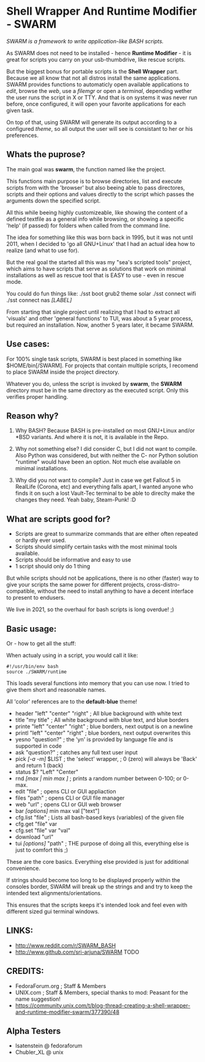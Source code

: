 Shell Wrapper And Runtime Modifier - SWARM
==========================================

_SWARM is a framework to write application-like BASH scripts._


As SWARM does not need to be installed - hence **Runtime Modifier** -
it is great for scripts you carry on your usb-thumbdrive, like rescue scripts.

But the biggest bonus for portable scripts is the **Shell Wrapper** part.
Because we all know that not all distros install the same applications.
SWARM provides functions to automaticly open available applications to _edit_, browse the _web_, use a _filemgr_ or open a _terminal_, depending wether the user runs the script in X or TTY.
And that is on systems it was never run before, once configured, it will open your favorite applications for each given task.

On top of that, using SWARM will generate its output according to a configured _theme_,
so all output the user will see is consistant to her or his preferences.



Whats the puprose?
------------------

The main goal was **swarm**, the function named like the project.

This functions main purpose is to browse directories, list and execute scripts
from with the 'browser' but also beeing able to pass directores, scripts and their options and values directly to the script which passes the arguments down the specified script.

All this while beeing highly customizeable, like showing the content of a defined textfile as a general info while browsing, or showing a specific 'help' (if passed) for folders when called from the command line.

The idea for something like this was born back in 1995, but it was not until 2011,
when I decided to 'go all GNU+Linux' that I had an actual idea how to realize (and what to use for).


But the real goal the started all this was my "sea's scripted tools" project,
which aims to have scripts that serve as solutions that work on minimal
installations as well as rescue tool that is EASY to use - even in rescue mode.

You could do fun things like:
./sst boot grub2 theme solar
./sst connect wifi
./sst connect nas _\[LABEL\]_

From starting that single project until realizing that I had to extract all 'visuals' and other
'general functions' to TUI, was about a 5 year process, but required an installation.
Now, another 5 years later, it became SWARM.



Use cases:
----------

For 100% single task scripts, SWARM is best placed in something like $HOME/bin\[/SWARM\].
For projects that contain multiple scripts, I recomend to place SWARM inside the project directory.

Whatever you do, unless the script is invoked by **swarm**, the **SWARM** directory
must be in the same directory as the executed script.
Only this verifies proper handling.



Reason why?
-----------

1. Why BASH?
Because BASH is pre-installed on most GNU+Linux and/or *BSD variants.
And where it is not, it is available in the Repo.

2. Why not something else?
I did consider C, but I did not want to compile.
Also Python was considered, but with neither the C- nor Python solution
"runtime" would have been an option.
Not much else available on minimal installations.

3. Why did you not want to compile?
Just in case we get Fallout 5 in RealLife (Corona, etc) and everything falls apart,
I wanted anyone who finds it on such a lost Vault-Tec terminal to be able to direclty
make the changes they need.
Yeah baby, Steam-Punk! :D



What are scripts good for?
--------------------------

* Scripts are great to summarize commands that are either often repeated or hardly ever used.
* Scripts should simplify certain tasks with the most minimal tools available.
* Scripts should be informative and easy to use
* 1 script should only do 1 thing

But while scripts should not be applications, there is no other (faster) way to
give your scripts the same power for different projects, cross-distro-compatible,
without the need to install anything to have a decent interface to present to endusers.

We live in 2021, so the overhaul for bash scripts is long overdue! ;)



Basic usage:
------------

Or - how to get all the stuff:

When actualy using in a script, you would call it like:


    #!/usr/bin/env bash
    source ./SWARM/runtime


This loads several functions into memory that you can use now.
I tried to give them short and reasonable names.

All 'color' references are to the __default-blue__ theme!

* header "left" "center" "right" ; All blue background with white text
* title "my title" ; All white background with blue text, and blue borders
* printe "left" "center" "right" ; blue borders, next output is on a newline
* printl "left" "center" "right" ; blue borders, next output overwrites this
* yesno "question?" ; the 'yn' is provided by language file and is supported in code
* ask "question?" ; catches any full text user input
* pick _[-a -m]_ $LIST ; the 'select' wrapper, ; 0 (zero) will always be 'Back' and return 1 (back)
* status $? "Left" "Center"
* rnd _[max | min max ]_ ; prints a random number between 0-100; or 0-max.
* edit "file" ; opens CLI or GUI appliaction
* files "path" ; opens CLI or GUI file manager
* web "url" ; opens CLI or GUI web browser
* bar _[options]_ min max val ["text"]
* cfg.list "file" ; Lists all bash-based keys (variables) of the given file
* cfg.get "file" var
* cfg.set "file" var "val"
* download "url"
* tui _[options]_ "path" ; THE purpose of doing all this, everything else is just to comfort this ;)

These are the core basics.
Everything else provided is just for additional convenience.

If strings should become too long to be displayed properly
within the consoles border, SWARM will break up the strings
and and try to keep the intended text alignments/orientations.

This ensures that the scripts keeps it's intended look and feel
even with different sized gui terminal windows.

LINKS:
------

* http://www.reddit.com/r/SWARM_BASH
* http://www.github.com/sri-arjuna/SWARM        TODO


CREDITS:
--------

* FedoraForum.org ; Staff & Members
* UNIX.com ; Staff & Members, special thanks to mod: Peasant for the name suggestion!
* https://community.unix.com/t/blog-thread-creating-a-shell-wrapper-and-runtime-modifier-swarm/377390/48


Alpha Testers
-------------

* lsatenstein @ fedoraforum
* Chubler_XL @ unix
